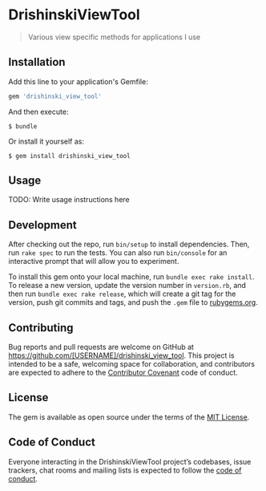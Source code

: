 # DrishinskiViewTool

> Various view specific methods for applications I use

## Installation

Add this line to your application's Gemfile:

```ruby
gem 'drishinski_view_tool'
```

And then execute:

    $ bundle

Or install it yourself as:

    $ gem install drishinski_view_tool

## Usage

TODO: Write usage instructions here

## Development

After checking out the repo, run `bin/setup` to install dependencies. Then, run `rake spec` to run the tests. You can also run `bin/console` for an interactive prompt that will allow you to experiment.

To install this gem onto your local machine, run `bundle exec rake install`. To release a new version, update the version number in `version.rb`, and then run `bundle exec rake release`, which will create a git tag for the version, push git commits and tags, and push the `.gem` file to [rubygems.org](https://rubygems.org).

## Contributing

Bug reports and pull requests are welcome on GitHub at https://github.com/[USERNAME]/drishinski_view_tool. This project is intended to be a safe, welcoming space for collaboration, and contributors are expected to adhere to the [Contributor Covenant](http://contributor-covenant.org) code of conduct.

## License

The gem is available as open source under the terms of the [MIT License](https://opensource.org/licenses/MIT).

## Code of Conduct

Everyone interacting in the DrishinskiViewTool project’s codebases, issue trackers, chat rooms and mailing lists is expected to follow the [code of conduct](https://github.com/[USERNAME]/drishinski_view_tool/blob/master/CODE_OF_CONDUCT.md).
